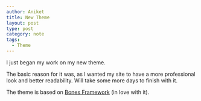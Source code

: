 ```yaml
---
author: Aniket
title: New Theme
layout: post
type: post
category: note
tags:
  - Theme
---
```

I just began my work on my new theme.

The basic reason for it was, as I wanted my site to have a more professional look and better readability. Will take some more days to finish with it.

The theme is based on [Bones Framework](http://themble.com/bones/) (in love with it).
